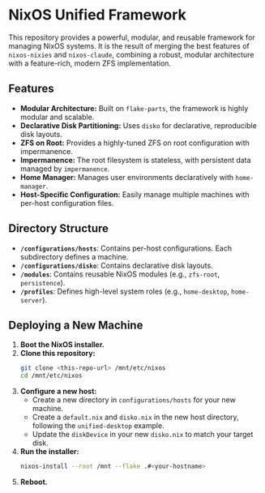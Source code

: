 # NixOS Unified Framework

This repository provides a powerful, modular, and reusable framework for managing NixOS systems. It is the result of merging the best features of `nixos-nixies` and `nixos-claude`, combining a robust, modular architecture with a feature-rich, modern ZFS implementation.

## Features

- **Modular Architecture:** Built on `flake-parts`, the framework is highly modular and scalable.
- **Declarative Disk Partitioning:** Uses `disko` for declarative, reproducible disk layouts.
- **ZFS on Root:** Provides a highly-tuned ZFS on root configuration with impermanence.
- **Impermanence:** The root filesystem is stateless, with persistent data managed by `impermanence`.
- **Home Manager:** Manages user environments declaratively with `home-manager`.
- **Host-Specific Configuration:** Easily manage multiple machines with per-host configuration files.

## Directory Structure

- **`/configurations/hosts`**: Contains per-host configurations. Each subdirectory defines a machine.
- **`/configurations/disko`**: Contains declarative disk layouts.
- **`/modules`**: Contains reusable NixOS modules (e.g., `zfs-root`, `persistence`).
- **`/profiles`**: Defines high-level system roles (e.g., `home-desktop`, `home-server`).

## Deploying a New Machine

1.  **Boot the NixOS installer.**
2.  **Clone this repository:**
    ```bash
    git clone <this-repo-url> /mnt/etc/nixos
    cd /mnt/etc/nixos
    ```
3.  **Configure a new host:**
    - Create a new directory in `configurations/hosts` for your new machine.
    - Create a `default.nix` and `disko.nix` in the new host directory, following the `unified-desktop` example.
    - Update the `diskDevice` in your new `disko.nix` to match your target disk.
4.  **Run the installer:**
    ```bash
    nixos-install --root /mnt --flake .#<your-hostname>
    ```
5.  **Reboot.**
